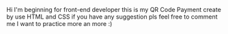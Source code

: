 Hi I'm beginning for front-end developer
this is my QR Code Payment create by use HTML and CSS
if you have any suggestion pls feel free to comment me
I want to practice more an more :)
